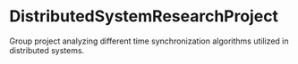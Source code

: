 # DistributedSystemResearchProject
Group project analyzing different time synchronization algorithms utilized in distributed systems.
